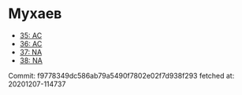 # Мухаев
- [35: AC](35.md)
- [36: AC](36.md)
- [37: NA](37.md)
- [38: NA](38.md)

Commit: f9778349dc586ab79a5490f7802e02f7d938f293
 fetched at: 20201207-114737
